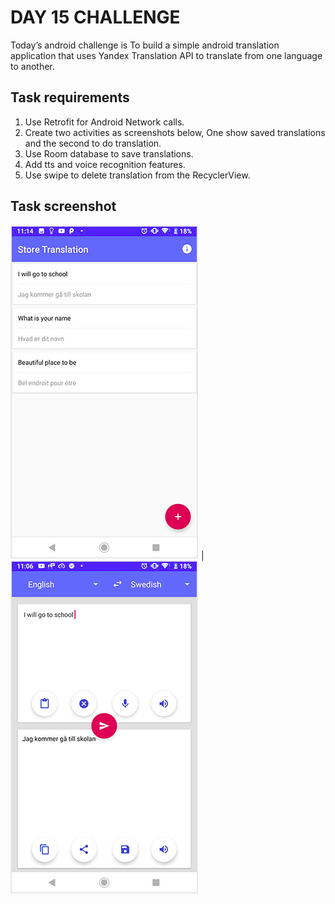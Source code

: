# DAY 15 CHALLENGE
Today’s android challenge is To build a simple android translation application that uses Yandex Translation API to translate from one language to another.

## Task requirements
1. Use Retrofit for Android Network calls.
2. Create two activities as screenshots below, One show saved translations and the second to do translation.
3. Use Room database to save translations.
4. Add tts and voice recognition features.
5. Use swipe to delete translation from the RecyclerView.

## Task screenshot
![](./screenshots/day-15-challenge-1.png)   |   ![](./screenshots/day-15-challenge-2.png)